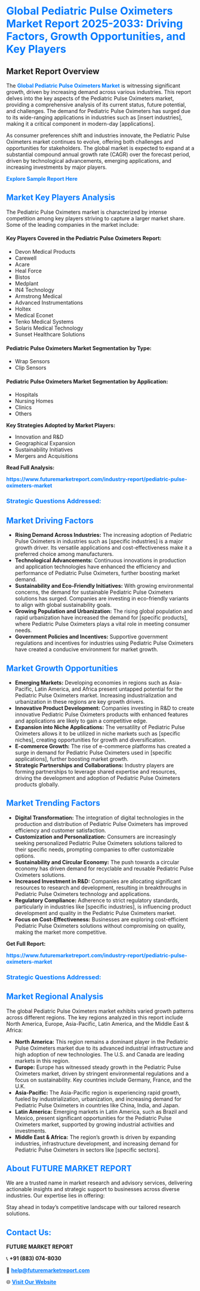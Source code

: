 <h1 style="color: #007BFF;">Global Pediatric Pulse Oximeters Market Report 2025-2033: Driving Factors, Growth Opportunities, and Key Players</h1>

<section id="overview">
<h2>Market Report Overview</h2>
<p>The <a href="https://www.futuremarketreport.com/industry-report/pediatric-pulse-oximeters-market" style="color: #007BFF; text-decoration: none;"><strong>Global Pediatric Pulse Oximeters Market</strong></a> is witnessing significant growth, driven by increasing demand across various industries. This report delves into the key aspects of the Pediatric Pulse Oximeters market, providing a comprehensive analysis of its current status, future potential, and challenges. The demand for Pediatric Pulse Oximeters has surged due to its wide-ranging applications in industries such as [insert industries], making it a critical component in modern-day [applications].</p>
<p>As consumer preferences shift and industries innovate, the Pediatric Pulse Oximeters market continues to evolve, offering both challenges and opportunities for stakeholders. The global market is expected to expand at a substantial compound annual growth rate (CAGR) over the forecast period, driven by technological advancements, emerging applications, and increasing investments by major players.</p>
</section>

<section id="overview">
<p><a href="https://www.futuremarketreport.com/request-sample/reportId=78719" style="color: #007BFF; text-decoration: none;"><strong>Explore Sample Report Here</strong></a></p>
</section>

<section id="key-players">
<h2 style="color: #007BFF;">Market Key Players Analysis</h2>
<p>The Pediatric Pulse Oximeters market is characterized by intense competition among key players striving to capture a larger market share. Some of the leading companies in the market include:</p>
<h4>Key Players Covered in the Pediatric Pulse Oximeters Report:</h4>
<ul><li>Devon Medical Products</li><li>Carewell</li><li>Acare</li><li>Heal Force</li><li>Bistos</li><li>Medplant</li><li>IN4 Technology</li><li>Armstrong Medical</li><li>Advanced Instrumentations</li><li>Holtex</li><li>Medical Econet</li><li>Tenko Medical Systems</li><li>Solaris Medical Technology</li><li>Sunset Healthcare Solutions</li></ul>
<h4>Pediatric Pulse Oximeters Market Segmentation by Type:</h4>
<ul><li>Wrap Sensors</li><li>Clip Sensors</li></ul>

<h4>Pediatric Pulse Oximeters Market Segmentation by Application:</h4>
<ul><li>Hospitals</li><li>Nursing Homes</li><li>Clinics</li><li>Others</li></ul>
<p><strong>Key Strategies Adopted by Market Players:</strong></p>
<ul>
<li>Innovation and R&D</li>
<li>Geographical Expansion</li>
<li>Sustainability Initiatives</li>
<li>Mergers and Acquisitions</li>
</ul>
</section>

<section>
<p><strong>Read Full Analysis: </strong></p><a href="https://www.futuremarketreport.com/industry-report/pediatric-pulse-oximeters-market" style="color: #007BFF; text-decoration: none;"><strong>https://www.futuremarketreport.com/industry-report/pediatric-pulse-oximeters-market</strong></a>
<h3 style="color: #007BFF;">Strategic Questions Addressed:</h3>
</section>

<section id="driving-factors">
<h2 style="color: #007BFF;">Market Driving Factors</h2>
<ul>
<li><strong>Rising Demand Across Industries:</strong> The increasing adoption of Pediatric Pulse Oximeters in industries such as [specific industries] is a major growth driver. Its versatile applications and cost-effectiveness make it a preferred choice among manufacturers.</li>
<li><strong>Technological Advancements:</strong> Continuous innovations in production and application technologies have enhanced the efficiency and performance of Pediatric Pulse Oximeters, further boosting market demand.</li>
<li><strong>Sustainability and Eco-Friendly Initiatives:</strong> With growing environmental concerns, the demand for sustainable Pediatric Pulse Oximeters solutions has surged. Companies are investing in eco-friendly variants to align with global sustainability goals.</li>
<li><strong>Growing Population and Urbanization:</strong> The rising global population and rapid urbanization have increased the demand for [specific products], where Pediatric Pulse Oximeters plays a vital role in meeting consumer needs.</li>
<li><strong>Government Policies and Incentives:</strong> Supportive government regulations and incentives for industries using Pediatric Pulse Oximeters have created a conducive environment for market growth.</li>
</ul>
</section>

<section id="growth-opportunities">
<h2 style="color: #007BFF;">Market Growth Opportunities</h2>
<ul>
<li><strong>Emerging Markets:</strong> Developing economies in regions such as Asia-Pacific, Latin America, and Africa present untapped potential for the Pediatric Pulse Oximeters market. Increasing industrialization and urbanization in these regions are key growth drivers.</li>
<li><strong>Innovative Product Development:</strong> Companies investing in R&D to create innovative Pediatric Pulse Oximeters products with enhanced features and applications are likely to gain a competitive edge.</li>
<li><strong>Expansion into Niche Applications:</strong> The versatility of Pediatric Pulse Oximeters allows it to be utilized in niche markets such as [specific niches], creating opportunities for growth and diversification.</li>
<li><strong>E-commerce Growth:</strong> The rise of e-commerce platforms has created a surge in demand for Pediatric Pulse Oximeters used in [specific applications], further boosting market growth.</li>
<li><strong>Strategic Partnerships and Collaborations:</strong> Industry players are forming partnerships to leverage shared expertise and resources, driving the development and adoption of Pediatric Pulse Oximeters products globally.</li>
</ul>
</section>

<section id="trending-factors">
<h2 style="color: #007BFF;">Market Trending Factors</h2>
<ul>
<li><strong>Digital Transformation:</strong> The integration of digital technologies in the production and distribution of Pediatric Pulse Oximeters has improved efficiency and customer satisfaction.</li>
<li><strong>Customization and Personalization:</strong> Consumers are increasingly seeking personalized Pediatric Pulse Oximeters solutions tailored to their specific needs, prompting companies to offer customizable options.</li>
<li><strong>Sustainability and Circular Economy:</strong> The push towards a circular economy has driven demand for recyclable and reusable Pediatric Pulse Oximeters solutions.</li>
<li><strong>Increased Investment in R&D:</strong> Companies are allocating significant resources to research and development, resulting in breakthroughs in Pediatric Pulse Oximeters technology and applications.</li>
<li><strong>Regulatory Compliance:</strong> Adherence to strict regulatory standards, particularly in industries like [specific industries], is influencing product development and quality in the Pediatric Pulse Oximeters market.</li>
<li><strong>Focus on Cost-Effectiveness:</strong> Businesses are exploring cost-efficient Pediatric Pulse Oximeters solutions without compromising on quality, making the market more competitive.</li>
</ul>
</section>

<section>
<p><strong>Get Full Report: </strong></p><a href="https://www.futuremarketreport.com/industry-report/pediatric-pulse-oximeters-market" style="color: #007BFF; text-decoration: none;"><strong>https://www.futuremarketreport.com/industry-report/pediatric-pulse-oximeters-market</strong></a>
<h3 style="color: #007BFF;">Strategic Questions Addressed:</h3>
</section>


<section id="regional-analysis">
<h2 style="color: #007BFF;">Market Regional Analysis</h2>
<p>The global Pediatric Pulse Oximeters market exhibits varied growth patterns across different regions. The key regions analyzed in this report include North America, Europe, Asia-Pacific, Latin America, and the Middle East & Africa:</p>
<ul>
<li><strong>North America:</strong> This region remains a dominant player in the Pediatric Pulse Oximeters market due to its advanced industrial infrastructure and high adoption of new technologies. The U.S. and Canada are leading markets in this region.</li>
<li><strong>Europe:</strong> Europe has witnessed steady growth in the Pediatric Pulse Oximeters market, driven by stringent environmental regulations and a focus on sustainability. Key countries include Germany, France, and the U.K.</li>
<li><strong>Asia-Pacific:</strong> The Asia-Pacific region is experiencing rapid growth, fueled by industrialization, urbanization, and increasing demand for Pediatric Pulse Oximeters in countries like China, India, and Japan.</li>
<li><strong>Latin America:</strong> Emerging markets in Latin America, such as Brazil and Mexico, present significant opportunities for the Pediatric Pulse Oximeters market, supported by growing industrial activities and investments.</li>
<li><strong>Middle East & Africa:</strong> The region’s growth is driven by expanding industries, infrastructure development, and increasing demand for Pediatric Pulse Oximeters in sectors like [specific sectors].</li>
</ul>
</section>

<footer>
<h2 style="color: #007BFF;">About FUTURE MARKET REPORT</h2>
<p>We are a trusted name in market research and advisory services, delivering actionable insights and strategic support to businesses across diverse industries. Our expertise lies in offering:</p>

<p>Stay ahead in today’s competitive landscape with our tailored research solutions.</p>

<h2 style="color: #007BFF;">Contact Us:</h2>
<p><strong>FUTURE MARKET REPORT</strong></p>
<p>📞 <strong>+91 (883) 074-8030</strong></p>
<p>📧 <strong><a href="mailto:help@futuremarketreport.com" style="color: #007BFF;">help@futuremarketreport.com</a></strong></p>
<p>🌐 <strong><a href="https://www.futuremarketreport.com/" style="color: #007BFF;">Visit Our Website</a></strong></p>
</footer>